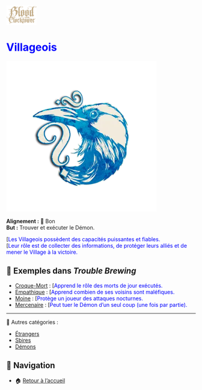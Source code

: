 <p align="left">
  <a href="/botc-fr-bambi/">
    <img src="./images/logo.png" alt="Accueil BotC FR" width="80">
  </a>
</p>

#  <span style="color:blue">Villageois</span>  

![Villageois](./images/Generic_townsfolk.png)  

**Alignement :** 🔵 Bon  
**But :** Trouver et exécuter le Démon.  

[<span style="color:blue">Les Villageois possèdent des capacités puissantes et fiables.</span>   
[<span style="color:blue">Leur rôle est de collecter des informations, de protéger leurs alliés et de mener le Village à la victoire.</span>   

## 📌 Exemples dans *Trouble Brewing*  
- [Croque-Mort](./trouble_brewing/croquemort.md) : [<span style="color:blue">Apprend le rôle des morts de jour exécutés.</span>   
- [Empathique](./trouble_brewing/empathique.md) : [<span style="color:blue">Apprend combien de ses voisins sont maléfiques.</span>     
- [Moine](./trouble_brewing/moine.md) : [<span style="color:blue">Protège un joueur des attaques nocturnes.</span>   
- [Mercenaire](./trouble_brewing/mercenaire.md) : [<span style="color:blue">Peut tuer le Démon d’un seul coup (une fois par partie).</span>   

 

---

🔗 Autres catégories :  
- [Étrangers](/botc-fr-bambi/etrangers.md)  
- [Sbires](/botc-fr-bambi/sbires.md)  
- [Démons](/botc-fr-bambi/demons.md)  
 
## 📂 Navigation 
- 🏠 [Retour à l’accueil](/botc-fr-bambi/)  
